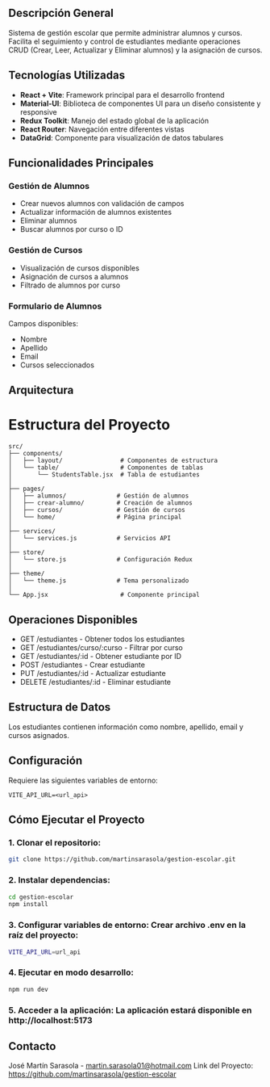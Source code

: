 ## Descripción General
Sistema de gestión escolar que permite administrar alumnos y cursos. Facilita el seguimiento y control de estudiantes mediante operaciones CRUD (Crear, Leer, Actualizar y Eliminar alumnos) y la asignación de cursos.

## Tecnologías Utilizadas
- **React + Vite**: Framework principal para el desarrollo frontend
- **Material-UI**: Biblioteca de componentes UI para un diseño consistente y responsive
- **Redux Toolkit**: Manejo del estado global de la aplicación
- **React Router**: Navegación entre diferentes vistas
- **DataGrid**: Componente para visualización de datos tabulares

## Funcionalidades Principales

### Gestión de Alumnos
- Crear nuevos alumnos con validación de campos
- Actualizar información de alumnos existentes
- Eliminar alumnos
- Buscar alumnos por curso o ID

### Gestión de Cursos
- Visualización de cursos disponibles
- Asignación de cursos a alumnos
- Filtrado de alumnos por curso

### Formulario de Alumnos
Campos disponibles:
- Nombre
- Apellido
- Email
- Cursos seleccionados

## Arquitectura

# Estructura del Proyecto

```plaintext
src/
├── components/                 
│   ├── layout/                # Componentes de estructura
│   └── table/                 # Componentes de tablas
│       └── StudentsTable.jsx  # Tabla de estudiantes
│
├── pages/                     
│   ├── alumnos/              # Gestión de alumnos
│   ├── crear-alumno/         # Creación de alumnos
│   ├── cursos/               # Gestión de cursos
│   └── home/                 # Página principal
│
├── services/                  
│   └── services.js           # Servicios API
│
├── store/                     
│   └── store.js              # Configuración Redux
│
├── theme/                     
│   └── theme.js              # Tema personalizado
│
└── App.jsx                    # Componente principal
```

## Operaciones Disponibles
- GET /estudiantes - Obtener todos los estudiantes
- GET /estudiantes/curso/:curso - Filtrar por curso  
- GET /estudiantes/:id - Obtener estudiante por ID
- POST /estudiantes - Crear estudiante
- PUT /estudiantes/:id - Actualizar estudiante 
- DELETE /estudiantes/:id - Eliminar estudiante

## Estructura de Datos
Los estudiantes contienen información como nombre, apellido, email y cursos asignados.

## Configuración
Requiere las siguientes variables de entorno:

```hash
VITE_API_URL=<url_api>
```

## Cómo Ejecutar el Proyecto
### 1. Clonar el repositorio:
```bash
git clone https://github.com/martinsarasola/gestion-escolar.git
```

### 2. Instalar dependencias:
```bash
cd gestion-escolar
npm install
```

### 3. Configurar variables de entorno: Crear archivo .env en la raíz del proyecto:
```bash
VITE_API_URL=url_api
```

### 4. Ejecutar en modo desarrollo:
```bash
npm run dev
```

### 5. Acceder a la aplicación: La aplicación estará disponible en http://localhost:5173

## Contacto
José Martín Sarasola - martin.sarasola01@hotmail.com Link del Proyecto: https://github.com/martinsarasola/gestion-escolar
